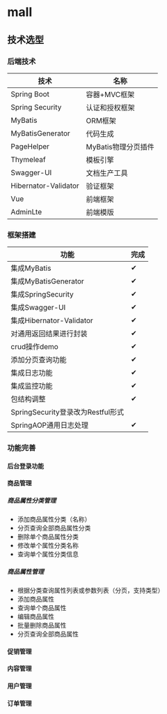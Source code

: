 # mall

## 技术选型

### 后端技术
技术 | 名称 
----|----
Spring Boot | 容器+MVC框架
Spring Security | 认证和授权框架
MyBatis | ORM框架  
MyBatisGenerator | 代码生成  
PageHelper | MyBatis物理分页插件  
Thymeleaf | 模板引擎   
Swagger-UI | 文档生产工具
Hibernator-Validator | 验证框架
Vue | 前端框架
AdminLte | 前端模版

### 框架搭建
功能 | 完成 
----|----
集成MyBatis | ✔
集成MyBatisGenerator | ✔
集成SpringSecurity | ✔
集成Swagger-UI | ✔
集成Hibernator-Validator | ✔
对通用返回结果进行封装 | ✔
crud操作demo | ✔
添加分页查询功能 | ✔
集成日志功能 | ✔
集成监控功能 | ✔
包结构调整 | ✔
SpringSecurity登录改为Restful形式 |
SpringAOP通用日志处理 | ✔

### 功能完善

#### 后台登录功能

#### 商品管理

##### 商品属性分类管理

- 添加商品属性分类（名称）
- 分页查询全部商品属性分类
- 删除单个商品属性分类
- 修改单个属性分类名称
- 查询单个属性分类信息

##### 商品属性管理

- 根据分类查询属性列表或参数列表（分页，支持类型）
- 添加商品属性
- 查询单个商品属性
- 编辑商品属性
- 批量删除商品属性
- 分页查询全部商品属性

#### 促销管理

#### 内容管理

#### 用户管理

#### 订单管理
